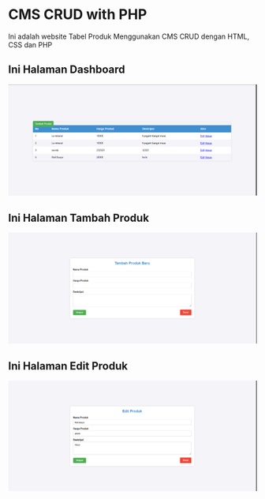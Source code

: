 # CMS CRUD with PHP

Ini adalah website Tabel Produk Menggunakan CMS CRUD dengan HTML, CSS dan PHP

## Ini Halaman Dashboard

![alt text](image.png)

## Ini Halaman Tambah Produk

![alt text](image1.png)

## Ini Halaman Edit Produk

![alt text](image2.png)